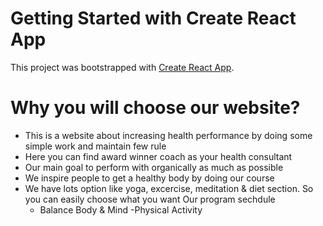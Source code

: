 # Getting Started with Create React App

This project was bootstrapped with [Create React App](https://healthcare-services-c55cf.web.app/home).

# Why you will choose our website? 
- This is a website about increasing health performance by doing some simple work and maintain few rule
- Here you can find award winner coach as your  health consultant
- Our main goal to perform with organically as much as possible
- We inspire people to get a healthy body by doing our course
- We have lots option like yoga, excercise, meditation & diet section. So you can easily choose what you want
  Our program sechdule
  - Balance Body & Mind
   -Physical Activity
